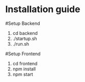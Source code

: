 # Installation guide

#Setup Backend
1. cd backend
2. ./startup.sh
3. ./run.sh

#Setup Frontend

1. cd frontend
3. npm install
4. npm start
